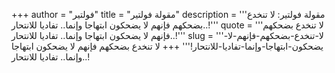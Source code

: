 +++
author = "فولتير"
title = "مقولة فولتير"
description = '''مقولة فولتير: لا تنخدع بضحكهم فإنهم لا يضحكون ابتهاجا وإنما.. تفاديا للانتحار..!'''
quote = '''لا تنخدع بضحكهم فإنهم لا يضحكون ابتهاجا وإنما.. تفاديا للانتحار..!'''
slug = '''لا-تنخدع-بضحكهم-فإنهم-لا-يضحكون-ابتهاجا-وإنما-تفاديا-للانتحار!'''
+++
لا تنخدع بضحكهم فإنهم لا يضحكون ابتهاجا وإنما.. تفاديا للانتحار..!
